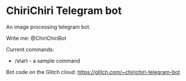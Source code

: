 # ChiriChiri Telegram bot
An image processing telegram bot.

Write me: @ChiriChiriBot

Current commands:
* /start - a sample command 

Bot code on the Glitch cloud: https://glitch.com/~chirichiri-telegram-bot
